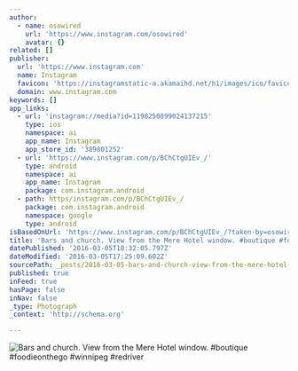 ```yaml
---
author:
  - name: osowired
    url: 'https://www.instagram.com/osowired'
    avatar: {}
related: []
publisher:
  url: 'https://www.instagram.com'
  name: Instagram
  favicon: 'https://instagramstatic-a.akamaihd.net/h1/images/ico/favicon.ico/7cdab0872b15.ico'
  domain: www.instagram.com
keywords: []
app_links:
  - url: 'instagram://media?id=1198250899024137215'
    type: ios
    namespace: ai
    app_name: Instagram
    app_store_id: '389801252'
  - url: 'https://www.instagram.com/p/BChCtgUIEv_/'
    type: android
    namespace: ai
    app_name: Instagram
    package: com.instagram.android
  - path: https/instagram.com/p/BChCtgUIEv_/
    package: com.instagram.android
    namespace: google
    type: android
isBasedOnUrl: 'https://www.instagram.com/p/BChCtgUIEv_/?taken-by=osowired'
title: 'Bars and church. View from the Mere Hotel window. #boutique #foodieonthego #winnipeg #redriver'
datePublished: '2016-03-05T18:32:05.797Z'
dateModified: '2016-03-05T17:25:09.602Z'
sourcePath: _posts/2016-03-05-bars-and-church-view-from-the-mere-hotel-window-boutique.md
published: true
inFeed: true
hasPage: false
inNav: false
_type: Photograph
_context: 'http://schema.org'

---
```

![Bars and church&period; View from the Mere Hotel window&period; &num;boutique &num;foodieonthego &num;winnipeg &num;redriver](https://scontent.cdninstagram.com/t51.2885-15/s640x640/sh0.08/e35/12750346_1568279873462812_1720168084_n.jpg?ig_cache_key=MTE5ODI1MDg5OTAyNDEzNzIxNQ%3D%3D.2)